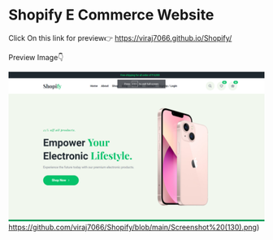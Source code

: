 # Shopify E Commerce Website
Click On this link for preview👉
https://viraj7066.github.io/Shopify/




Preview Image👇

![preview 1](https://github.com/viraj7066/Shopify/blob/main/Screenshot%20(130).png)https://github.com/viraj7066/Shopify/blob/main/Screenshot%20(130).png)

